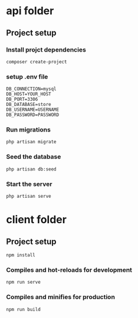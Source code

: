 # api folder

## Project setup

### Install projct dependencies
```
composer create-project
```
### setup .env file
```
DB_CONNECTION=mysql
DB_HOST=YOUR_HOST
DB_PORT=3306
DB_DATABASE=store
DB_USERNAME=USERNAME
DB_PASSWORD=PASSWORD
```
### Run migrations
```
php artisan migrate
```
### Seed the database
```
php artisan db:seed
```
### Start the server
```
php artisan serve
```

# client folder

## Project setup
```
npm install
```

### Compiles and hot-reloads for development
```
npm run serve
```

### Compiles and minifies for production
```
npm run build
```